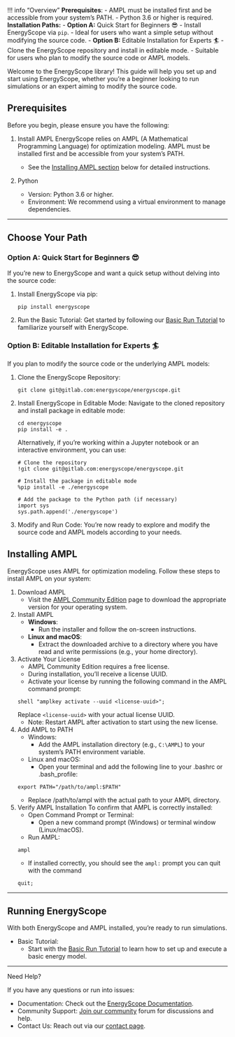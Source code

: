 
!!! info “Overview”
	**Prerequisites**:
	- AMPL must be installed first and be accessible from your system’s PATH.
	- Python 3.6 or higher is required.
	**Installation Paths:**
	- **Option A:** Quick Start for Beginners 😎
    	- Install EnergyScope via `pip`.
    	- Ideal for users who want a simple setup without modifying the source code.
	- **Option B:** Editable Installation for Experts 🏄
    	- Clone the EnergyScope repository and install in editable mode.
    	- Suitable for users who plan to modify the source code or AMPL models.


Welcome to the EnergyScope library! This guide will help you set up and start using EnergyScope, whether you’re a beginner looking to run simulations or an expert aiming to modify the source code.

## Prerequisites

Before you begin, please ensure you have the following:

1. Install AMPL 
EnergyScope relies on AMPL (A Mathematical Programming Language) for optimization modeling. AMPL must be installed first and be accessible from your system’s PATH.
   - See the [Installing AMPL section]() below for detailed instructions.

2. Python
   - Version: Python 3.6 or higher.
   - Environment: We recommend using a virtual environment to manage dependencies.

---

## Choose Your Path

### Option A: Quick Start for Beginners 😎

If you’re new to EnergyScope and want a quick setup without delving into the source code:
1.	Install EnergyScope via pip:
	```
	pip install energyscope
	```
2. Run the Basic Tutorial:
Get started by following our [Basic Run Tutorial](../tutorials/basic-run.ipynb) to familiarize yourself with EnergyScope.

### Option B: Editable Installation for Experts 🏄

If you plan to modify the source code or the underlying AMPL models:
1.	Clone the EnergyScope Repository:
	```
	git clone git@gitlab.com:energyscope/energyscope.git
	```
2. Install EnergyScope in Editable Mode:
Navigate to the cloned repository and install package in editable mode:
	```
	cd energyscope
	pip install -e .
	```
	Alternatively, if you’re working within a Jupyter notebook or an interactive environment, you can use:
	```
	# Clone the repository
	!git clone git@gitlab.com:energyscope/energyscope.git
	
	# Install the package in editable mode
	%pip install -e ./energyscope
	
	# Add the package to the Python path (if necessary)
	import sys
	sys.path.append('./energyscope')
	```
3. Modify and Run Code:
You’re now ready to explore and modify the source code and AMPL models according to your needs.

## Installing AMPL

EnergyScope uses AMPL for optimization modeling. Follow these steps to install AMPL on your system:

1. Download AMPL
   - Visit the [AMPL Community Edition](https://ampl.com/ce/) page to download the appropriate version for your operating system.
2. Install AMPL
   - **Windows**:
     - Run the installer and follow the on-screen instructions.
   - **Linux and macOS**:
     - Extract the downloaded archive to a directory where you have read and write permissions (e.g., your home directory).
3. Activate Your License
   - AMPL Community Edition requires a free license.
   - During installation, you’ll receive a license UUID.
   - Activate your license by running the following command in the AMPL command prompt:
   ```
   shell "amplkey activate --uuid <license-uuid>";
   ```
   Replace `<license-uuid>` with your actual license UUID.
   - Note: Restart AMPL after activation to start using the new license.
4. Add AMPL to PATH
   - Windows:
     - Add the AMPL installation directory (e.g., `C:\AMPL`) to your system’s PATH environment variable.
   - Linux and macOS:
     - Open your terminal and add the following line to your .bashrc or .bash_profile:
   ```
   export PATH="/path/to/ampl:$PATH"
   ```
   - Replace /path/to/ampl with the actual path to your AMPL directory.
5. Verify AMPL Installation
To confirm that AMPL is correctly installed:
   - Open Command Prompt or Terminal:
     - Open a new command prompt (Windows) or terminal window (Linux/macOS).
   - Run AMPL:
   ```
   ampl
   ```
    - If installed correctly, you should see the `ampl:` prompt you can quit with the command 
   ```
   quit;
   ```

---

## Running EnergyScope

With both EnergyScope and AMPL installed, you’re ready to run simulations.
- Basic Tutorial:
  - Start with the [Basic Run Tutorial](../tutorials/basic-run.ipynb) to learn how to set up and execute a basic energy model.

---

Need Help?

If you have any questions or run into issues:
- Documentation: Check out the [EnergyScope Documentation](../explanation/index.md).
- Community Support: [Join our community](https://join.slack.com/t/energyscopecommunity/shared_invite/zt-235qev7qb-Gx1Jpr3BucKjN1Ny5LlusQ) forum for discussions and help.
- Contact Us: Reach out via our [contact page](https://join.slack.com/t/energyscopecommunity/shared_invite/zt-235qev7qb-Gx1Jpr3BucKjN1Ny5LlusQ).



